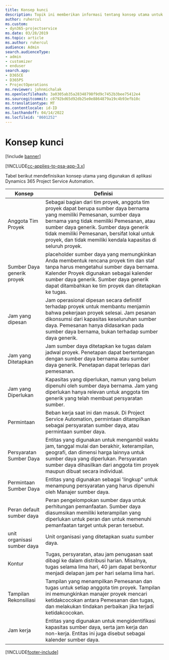 ```yaml
---
title: Konsep kunci
description: Topik ini memberikan informasi tentang konsep utama untuk manajemen sumber daya dalam Project Service Automation.
author: ruhercul
ms.custom:
- dyn365-projectservice
ms.date: 03/28/2019
ms.topic: article
ms.author: ruhercul
audience: Admin
search.audienceType:
- admin
- customizer
- enduser
search.app:
- D365CE
- D365PS
- ProjectOperations
ms.reviewer: johnmichalak
ms.openlocfilehash: 3a0305ab35a28348798f9d9c7452b3bee75412e4
ms.sourcegitcommit: c0792bd65d92db25e0e8864879a19c4b93efb10c
ms.translationtype: MT
ms.contentlocale: id-ID
ms.lasthandoff: 04/14/2022
ms.locfileid: "8601252"
---
```

# <a name="key-concepts"></a>Konsep kunci

[!include [banner](../includes/psa-now-project-operations.md)]

[!INCLUDE[cc-applies-to-psa-app-3.x](../includes/cc-applies-to-psa-app-3x.md)]

Tabel berikut mendefinisikan konsep utama yang digunakan di aplikasi Dynamics 365 Project Service Automation.

| Konsep                    | Definisi |
|----------------------------|------------|
| Anggota Tim Proyek        | Sebagai bagian dari tim proyek, anggota tim proyek dapat berupa sumber daya bernama yang memiliki Pemesanan, sumber daya bernama yang tidak memiliki Pemesanan, atau sumber daya generik. Sumber daya generik tidak memiliki Pemesanan, bersifat lokal untuk proyek, dan tidak memiliki kendala kapasitas di seluruh proyek. |
| Sumber Daya generik proyek   | placeholder sumber daya yang memungkinkan Anda membentuk rencana proyek tim dan staf tanpa harus mengetahui sumber daya bernama. Kalender Proyek digunakan sebagai kalender sumber daya generik. Sumber daya generik dapat ditambahkan ke tim proyek dan ditetapkan ke tugas. |
| Jam yang dipesan               | Jam operasional dipesan secara definitif terhadap proyek untuk membantu menjamin bahwa pekerjaan proyek selesai. Jam pesanan dikonsumsi dari kapasitas keseluruhan sumber daya. Pemesanan hanya didasarkan pada sumber daya bernama, bukan terhadap sumber daya generik. |
| Jam yang Ditetapkan             | Jam sumber daya ditetapkan ke tugas dalam jadwal proyek. Penetapan dapat bertentangan dengan sumber daya bernama atau sumber daya generik. Penetapan dapat terlepas dari pemesanan. |
| Jam yang Diperlukan             | Kapasitas yang diperlukan, namun yang belum dipenuhi oleh sumber daya bernama. Jam yang diperlukan hanya relevan untuk anggota tim generik yang telah membuat persyaratan sumber. |
| Permintaan                     | Beban kerja saat ini dan masuk. Di Project Service Automation, permintaan ditampilkan sebagai persyaratan sumber daya, atau permintaan sumber daya. |
| Persyaratan Sumber Daya       | Entitas yang digunakan untuk mengambil waktu jam, tanggal mulai dan berakhir, keterampilan, geografi, dan dimensi harga lainnya untuk sumber daya yang diperlukan. Persyaratan sumber daya dihasilkan dari anggota tim proyek maupun dibuat secara individual. |
| Permintaan Sumber Daya           | Entitas yang digunakan sebagai 'lingkup" untuk menampung persyaratan yang harus dipenuhi oleh Manajer sumber daya. |
| Peran default sumber daya      | Peran pengelompokan sumber daya untuk perhitungan pemanfaatan. Sumber daya diasumsikan memiliki keterampilan yang diperlukan untuk peran dan untuk memenuhi pemanfaatan target untuk peran tersebut. |
| unit organisasi sumber daya | Unit organisasi yang ditetapkan suatu sumber daya. |
| Kontur                    | Tugas, persyaratan, atau jam penugasan saat dibagi ke dalam distribusi harian. Misalnya, tugas selama lima hari, 40 jam dapat berkontur menjadi delapan jam per hari selama lima hari. |
| Tampilan Rekonsiliasi        | Tampilan yang menampilkan Pemesanan dan tugas untuk setiap anggota tim proyek. Tampilan ini memungkinkan manajer proyek mencari ketidakcocokan antara Pemesanan dan tugas, dan melakukan tindakan perbaikan jika terjadi ketidakcocokan. |
| Jam kerja                 | Entitas yang digunakan untuk mengidentifikasi kapasitas sumber daya, serta jam kerja dan non-kerja. Entitas ini juga disebut sebagai kalender sumber daya. |


[!INCLUDE[footer-include](../includes/footer-banner.md)]
